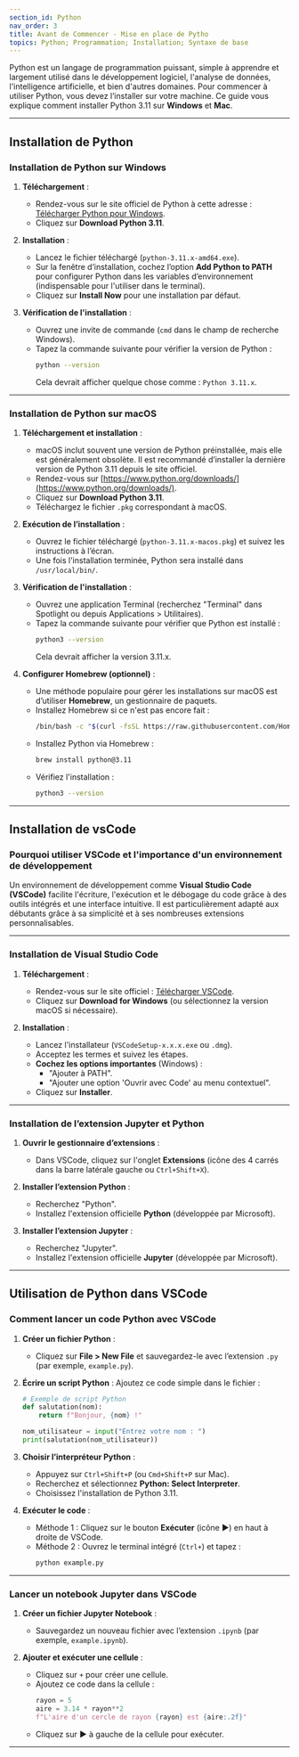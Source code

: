```yaml
---
section_id: Python
nav_order: 3
title: Avant de Commencer - Mise en place de Pytho
topics: Python; Programmation; Installation; Syntaxe de base
---
```


Python est un langage de programmation puissant, simple à apprendre et largement utilisé dans le développement logiciel, l'analyse de données, l'intelligence artificielle, et bien d'autres domaines. Pour commencer à utiliser Python, vous devez l’installer sur votre machine. Ce guide vous explique comment installer Python 3.11 sur **Windows** et **Mac**.

---

## Installation de Python

### Installation de Python sur Windows

1. **Téléchargement** :
   - Rendez-vous sur le site officiel de Python à cette adresse : [Télécharger Python pour Windows](https://www.python.org/downloads/).
   - Cliquez sur **Download Python 3.11**.

2. **Installation** :
   - Lancez le fichier téléchargé (`python-3.11.x-amd64.exe`).
   - Sur la fenêtre d’installation, cochez l’option **Add Python to PATH** pour configurer Python dans les variables d’environnement (indispensable pour l'utiliser dans le terminal).
   - Cliquez sur **Install Now** pour une installation par défaut.

3. **Vérification de l'installation** :
   - Ouvrez une invite de commande (`cmd` dans le champ de recherche Windows).
   - Tapez la commande suivante pour vérifier la version de Python :
     ```bash
     python --version
     ```
     Cela devrait afficher quelque chose comme : `Python 3.11.x`.

---

### Installation de Python sur macOS

1. **Téléchargement et installation** :
   - macOS inclut souvent une version de Python préinstallée, mais elle est généralement obsolète. Il est recommandé d’installer la dernière version de Python 3.11 depuis le site officiel.
   - Rendez-vous sur [https://www.python.org/downloads/](https://www.python.org/downloads/).
   - Cliquez sur **Download Python 3.11**.
   - Téléchargez le fichier `.pkg` correspondant à macOS.

2. **Exécution de l’installation** :
   - Ouvrez le fichier téléchargé (`python-3.11.x-macos.pkg`) et suivez les instructions à l’écran.
   - Une fois l'installation terminée, Python sera installé dans `/usr/local/bin/`.

3. **Vérification de l'installation** :
   - Ouvrez une application Terminal (recherchez "Terminal" dans Spotlight ou depuis Applications > Utilitaires).
   - Tapez la commande suivante pour vérifier que Python est installé :
     ```bash
     python3 --version
     ```
     Cela devrait afficher la version 3.11.x.

4. **Configurer Homebrew (optionnel)** :
   - Une méthode populaire pour gérer les installations sur macOS est d’utiliser **Homebrew**, un gestionnaire de paquets.
   - Installez Homebrew si ce n'est pas encore fait :
     ```bash
     /bin/bash -c "$(curl -fsSL https://raw.githubusercontent.com/Homebrew/install/HEAD/install.sh)"
     ```
   - Installez Python via Homebrew :
     ```bash
     brew install python@3.11
     ```
   - Vérifiez l'installation :
     ```bash
     python3 --version
     ```

---

## Installation de vsCode

### Pourquoi utiliser VSCode et l'importance d'un environnement de développement

Un environnement de développement comme **Visual Studio Code (VSCode)** facilite l'écriture, l'exécution et le débogage du code grâce à des outils intégrés et une interface intuitive. Il est particulièrement adapté aux débutants grâce à sa simplicité et à ses nombreuses extensions personnalisables.

---

### Installation de Visual Studio Code

1. **Téléchargement** :
   - Rendez-vous sur le site officiel : [Télécharger VSCode](https://code.visualstudio.com/).
   - Cliquez sur **Download for Windows** (ou sélectionnez la version macOS si nécessaire).

2. **Installation** :
   - Lancez l'installateur (`VSCodeSetup-x.x.x.exe` ou `.dmg`).
   - Acceptez les termes et suivez les étapes.
   - **Cochez les options importantes** (Windows) :
     - "Ajouter à PATH".
     - "Ajouter une option 'Ouvrir avec Code' au menu contextuel".
   - Cliquez sur **Installer**.

---

###  Installation de l’extension Jupyter et Python

1. **Ouvrir le gestionnaire d’extensions** :
   - Dans VSCode, cliquez sur l'onglet **Extensions** (icône des 4 carrés dans la barre latérale gauche ou `Ctrl+Shift+X`).

2. **Installer l’extension Python** :
   - Recherchez "Python".
   - Installez l'extension officielle **Python** (développée par Microsoft).

3. **Installer l’extension Jupyter** :
   - Recherchez "Jupyter".
   - Installez l'extension officielle **Jupyter** (développée par Microsoft).

---

## Utilisation de Python dans VSCode

### Comment lancer un code Python avec VSCode

1. **Créer un fichier Python** :
   - Cliquez sur **File > New File** et sauvegardez-le avec l’extension `.py` (par exemple, `example.py`).

2. **Écrire un script Python** :
   Ajoutez ce code simple dans le fichier :
   ```python
   # Exemple de script Python
   def salutation(nom):
       return f"Bonjour, {nom} !"

   nom_utilisateur = input("Entrez votre nom : ")
   print(salutation(nom_utilisateur))
   ```

3. **Choisir l’interpréteur Python** :
   - Appuyez sur `Ctrl+Shift+P` (ou `Cmd+Shift+P` sur Mac).
   - Recherchez et sélectionnez **Python: Select Interpreter**.
   - Choisissez l'installation de Python 3.11.

4. **Exécuter le code** :
   - Méthode 1 : Cliquez sur le bouton **Exécuter** (icône ▶) en haut à droite de VSCode.
   - Méthode 2 : Ouvrez le terminal intégré (`Ctrl+`) et tapez :
     ```bash
     python example.py
     ```

---

### Lancer un notebook Jupyter dans VSCode

1. **Créer un fichier Jupyter Notebook** :
   - Sauvegardez un nouveau fichier avec l’extension `.ipynb` (par exemple, `example.ipynb`).

2. **Ajouter et exécuter une cellule** :
   - Cliquez sur `+` pour créer une cellule.
   - Ajoutez ce code dans la cellule :
     ```python
     rayon = 5
     aire = 3.14 * rayon**2
     f"L'aire d'un cercle de rayon {rayon} est {aire:.2f}"
     ```
   - Cliquez sur **▶** à gauche de la cellule pour exécuter.

---
